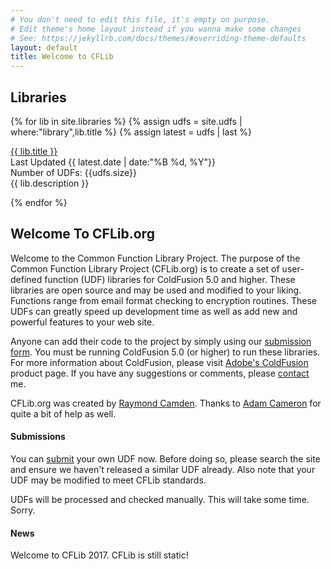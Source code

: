 ```yaml
---
# You don't need to edit this file, it's empty on purpose.
# Edit theme's home layout instead if you wanna make some changes
# See: https://jekyllrb.com/docs/themes/#overriding-theme-defaults
layout: default
title: Welcome to CFLib
---
```


<h2>Libraries</h2>

{% for lib in site.libraries %}
    {% assign udfs = site.udfs | where:"library",lib.title %}
    {% assign latest = udfs | last %}
<div class="lib">
    <a href="/library/{{ lib.title }}">{{ lib.title }}</a> <br/>
    <span class="date">Last Updated {{ latest.date | date:"%B %d, %Y"}}</span> <br/>
    Number of UDFs: {{udfs.size}} <br/>
    {{ lib.description }}
</div>

{% endfor %}

<div class="homeContent">
<h2>Welcome To CFLib.org</h2>
<p>Welcome to the Common Function Library Project. The purpose of the Common Function Library Project (CFLib.org) is to create a set of user-defined function (UDF) libraries
for ColdFusion 5.0 and higher. These libraries are open source and may be used and modified to your liking. Functions range from email format checking to encryption routines. 
These UDFs can greatly speed up development time as well as add new and powerful features to your web site.
</p>

<p>
Anyone can add their code to the project by simply using our <a href="/submit">submission form</a>. You must be running ColdFusion 5.0 (or higher) to run these libraries. For more information 
about ColdFusion, please visit <a href="http://www.adobe.com/go/coldfusion">Adobe's ColdFusion</a> product page. If you have any suggestions or comments, 
please <a href="/contact">contact</a> me.
</p>	

<p>
CFLib.org was created by <a href="http://www.raymondcamden.com">Raymond Camden</a>. 
Thanks to <a href="http://adamcameroncoldfusion.blogspot.co.uk/">Adam Cameron</a> for quite a bit of help as well.
</p>
</div>
					
<div class="submissionAndUpdates clear">
	<div class="submissions">
		<h4>Submissions</h4>
		<p>
		You can <a href="/submit">submit</a> your own UDF now. Before doing so, please search the site and ensure we haven't released a similar UDF already. Also note
		that your UDF may be modified to meet CFLib standards.
		</p>
		<p>
		UDFs will be processed and checked manually. This will take some time. Sorry.
		</p>
	</div>
	<div class="recentUpdates">
		<h4>News</h4>
		<p>
		Welcome to CFLib 2017. CFLib is still static!
		</p>
	</div>						
</div>


